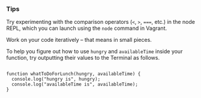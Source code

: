 ### Tips

Try experimenting with the comparison operators (`<`, `>`, `===`, etc.) in the node REPL, which you can launch using the `node` command in Vagrant.

Work on your code iteratively – that means in small pieces.

To help you figure out how to use `hungry` and `availableTime` inside your function, try outputting their values to the Terminal as follows.


```javscript

function whatToDoForLunch(hungry, availableTime) {
  console.log("hungry is", hungry);
  console.log("availableTime is", availableTime);
}

```
